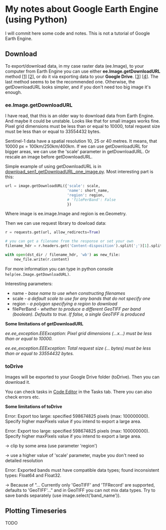 # My notes about Google Earth Engine (using Python)
I will commit here some code and notes. This is not a tutorial of Google Earth Engine.

## Download
To export/download data, in my case raster data (ee.Image), to your computer from Earth Engine you 
can use either **ee.Image.getDownloadURL** method [[1]](https://developers.google.com/earth-engine/apidocs/ee-image-getdownloadurl)
[[2]](https://github.com/gee-community/qgis-earthengine-plugin/blob/master/examples/download_by_canvas.py), 
or do it via exporting data to your **Google Drive**. [[3](https://developers.google.com/earth-engine/guides/exporting)]
[[4](https://colab.research.google.com/github/csaybar/EEwPython/blob/dev/10_Export.ipynb)]. 
The last method seems to be the recommended one. Otherwise, the getDownloadURL looks simpler, and if you don't need too big
image it's enough.

### ee.Image.getDownloadURL
I have read, that this is an older way to download data from Earth Engine. And maybe it 
could be unstable. Looks like that for small images works fine. Pixel grid dimensions must be less than or equal to 10000,
total request size must be less than or equal to 33554432 bytes.

Sentinel-1 data have a spatial resolution 10, 25 or 40 metres. It means, that 10000 px = 100km/250km/400km.
If we can use getDownloadURL for bigger areas, we can use the 'scale' parameter in getDownloadURL. Or rescale 
an image before getDownloadURL.

Simple example of using getDownloadURL is in [download_sen1_getDownloadURL_one_image.py](https://github.com/CzendaZdenda/google-earth-engine-notes/blob/main/download_sen1_getDownloadURL_one_image.py). Most interesting part is this:
```python
url = image.getDownloadURL({'scale': scale,
                            'name': short_name,
                            'region': region,
                            # 'filePerBand': False
                            })
```
Where image is ee.image.Image and region is ee.Geometry.

Then we can use request library to dowload data:
```python
r = requests.get(url, allow_redirects=True)

# you can get a filename from the response or set your own
filename_hdr = r.headers.get('Content-disposition').split(';')[1].split('=')[1]

with open(dst_dir / filename_hdr, 'wb') as new_file:
    new_file.write(r.content)
```

For more information you can type in python console `help(ee.Image.getDownloadURL)`.

Interesting parameters:
* name - _base name to use when constructing filenames_
* scale - _a default scale to use for any bands that do not specify one_
* region - _a polygon specifying a region to download_
* filePerBand - _whether to produce a different GeoTIFF per band (boolean). Defaults to true. If false, a single GeoTIFF is produced_

__Some limitations of getDownloadURL__

_ee.ee_exception.EEException: Pixel grid dimensions (...x...) must be less than or equal to 10000._

_ee.ee_exception.EEException: Total request size (... bytes) must be less than or equal to 33554432 bytes._


### toDrive

Images will be exported to your Google Drive folder (toDrive). Then you can download it.

You can check tasks in [Code Editor](https://code.earthengine.google.com/) in the Tasks tab. There you can also check errors etc.

__Some limitations of toDrive__

Error: Export too large: specified 598674825 pixels (max: 100000000). Specify higher maxPixels value if you intend to export a large area.

Error: Export too large: specified 598674825 pixels (max: 100000000). Specify higher maxPixels value if you intend to export a large area.

-> clip by some area (use parameter 'region')

-> use a higher value of 'scale' parameter, maybe you don't need so detailed resolution

Error: Exported bands must have compatible data types; found inconsistent types: Float64 and Float32.

-> Because of "... Currently only 'GeoTIFF' and 'TFRecord' are supported, defaults to 'GeoTIFF'..." and 
in GeoTIFF you can not mix data types. Try to save bands separately (use image.select('band_name')). 

## Plotting Timeseries
TODO
